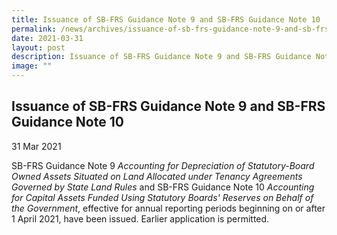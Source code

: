 ```yaml
---
title: Issuance of SB-FRS Guidance Note 9 and SB-FRS Guidance Note 10
permalink: /news/archives/issuance-of-sb-frs-guidance-note-9-and-sb-frs-guidance-note-10/
date: 2021-03-31
layout: post
description: Issuance of SB-FRS Guidance Note 9 and SB-FRS Guidance Note 10
image: ""
---
```

Issuance of SB-FRS Guidance Note 9 and SB-FRS Guidance Note 10
--------------------------------------------------------------

31 Mar 2021

SB-FRS Guidance Note 9 _Accounting for Depreciation of Statutory-Board Owned Assets Situated on Land Allocated under Tenancy Agreements Governed by State Land Rules_ and SB-FRS Guidance Note 10 _Accounting for Capital Assets Funded Using Statutory Boards' Reserves on Behalf of the Government_, effective for annual reporting periods beginning on or after 1 April 2021, have been issued. Earlier application is permitted.